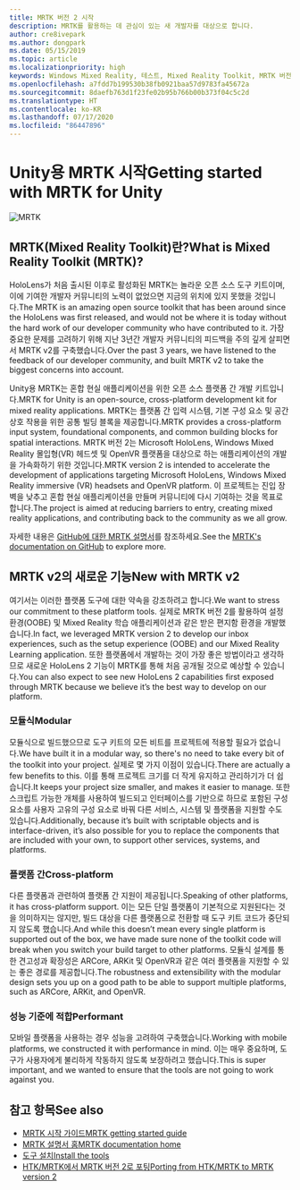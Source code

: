 ```yaml
---
title: MRTK 버전 2 시작
description: MRTK를 활용하는 데 관심이 있는 새 개발자를 대상으로 합니다.
author: cre8ivepark
ms.author: dongpark
ms.date: 05/15/2019
ms.topic: article
ms.localizationpriority: high
keywords: Windows Mixed Reality, 테스트, Mixed Reality Toolkit, MRTK 버전 2, MRTK, 도구, SDK, HoloLens, HoloLens 2
ms.openlocfilehash: a7fdd7b199530b38fb0921baa57d9783fa45672a
ms.sourcegitcommit: 8daefb763d1f23fe02b95b766b00b373f04c5c2d
ms.translationtype: HT
ms.contentlocale: ko-KR
ms.lasthandoff: 07/17/2020
ms.locfileid: "86447896"
---
```

# <a name="getting-started-with-mrtk-for-unity"></a><span data-ttu-id="a5096-104">Unity용 MRTK 시작</span><span class="sxs-lookup"><span data-stu-id="a5096-104">Getting started with MRTK for Unity</span></span>
![MRTK](images/UX/MRTK_UX_Hero.png)

## <a name="what-is-mixed-reality-toolkit-mrtk"></a><span data-ttu-id="a5096-106">MRTK(Mixed Reality Toolkit)란?</span><span class="sxs-lookup"><span data-stu-id="a5096-106">What is Mixed Reality Toolkit (MRTK)?</span></span>
<span data-ttu-id="a5096-107">HoloLens가 처음 출시된 이후로 활성화된 MRTK는 놀라운 오픈 소스 도구 키트이며, 이에 기여한 개발자 커뮤니티의 노력이 없었으면 지금의 위치에 있지 못했을 것입니다.</span><span class="sxs-lookup"><span data-stu-id="a5096-107">The MRTK is an amazing open source toolkit that has been around since the HoloLens was first released, and would not be where it is today without the hard work of our developer community who have contributed to it.</span></span> <span data-ttu-id="a5096-108">가장 중요한 문제를 고려하기 위해 지난 3년간 개발자 커뮤니티의 피드백을 주의 깊게 살피면서 MRTK v2를 구축했습니다.</span><span class="sxs-lookup"><span data-stu-id="a5096-108">Over the past 3 years, we have listened to the feedback of our developer community, and built MRTK v2 to take the biggest concerns into account.</span></span>  

<span data-ttu-id="a5096-109">Unity용 MRTK는 혼합 현실 애플리케이션을 위한 오픈 소스 플랫폼 간 개발 키트입니다.</span><span class="sxs-lookup"><span data-stu-id="a5096-109">MRTK for Unity is an open-source, cross-platform development kit for mixed reality applications.</span></span> <span data-ttu-id="a5096-110">MRTK는 플랫폼 간 입력 시스템, 기본 구성 요소 및 공간 상호 작용을 위한 공통 빌딩 블록을 제공합니다.</span><span class="sxs-lookup"><span data-stu-id="a5096-110">MRTK provides a cross-platform input system, foundational components, and common building blocks for spatial interactions.</span></span> <span data-ttu-id="a5096-111">MRTK 버전 2는 Microsoft HoloLens, Windows Mixed Reality 몰입형(VR) 헤드셋 및 OpenVR 플랫폼을 대상으로 하는 애플리케이션의 개발을 가속화하기 위한 것입니다.</span><span class="sxs-lookup"><span data-stu-id="a5096-111">MRTK version 2 is intended to accelerate the development of applications targeting Microsoft HoloLens, Windows Mixed Reality immersive (VR) headsets and OpenVR platform.</span></span> <span data-ttu-id="a5096-112">이 프로젝트는 진입 장벽을 낮추고 혼합 현실 애플리케이션을 만들며 커뮤니티에 다시 기여하는 것을 목표로 합니다.</span><span class="sxs-lookup"><span data-stu-id="a5096-112">The project is aimed at reducing barriers to entry, creating mixed reality applications, and contributing back to the community as we all grow.</span></span>

<span data-ttu-id="a5096-113">자세한 내용은 [GitHub에 대한 MRTK 설명서](https://microsoft.github.io/MixedRealityToolkit-Unity/README.html)를 참조하세요.</span><span class="sxs-lookup"><span data-stu-id="a5096-113">See the [MRTK's documentation on GitHub](https://microsoft.github.io/MixedRealityToolkit-Unity/README.html) to explore more.</span></span>

## <a name="new-with-mrtk-v2"></a><span data-ttu-id="a5096-114">MRTK v2의 새로운 기능</span><span class="sxs-lookup"><span data-stu-id="a5096-114">New with MRTK v2</span></span>
<span data-ttu-id="a5096-115">여기서는 이러한 플랫폼 도구에 대한 약속을 강조하려고 합니다.</span><span class="sxs-lookup"><span data-stu-id="a5096-115">We want to stress our commitment to these platform tools.</span></span>  <span data-ttu-id="a5096-116">실제로 MRTK 버전 2를 활용하여 설정 환경(OOBE) 및 Mixed Reality 학습 애플리케이션과 같은 받은 편지함 환경을 개발했습니다.</span><span class="sxs-lookup"><span data-stu-id="a5096-116">In fact, we leveraged MRTK version 2 to develop our inbox experiences, such as the setup experience (OOBE) and our Mixed Reality Learning application.</span></span>  <span data-ttu-id="a5096-117">또한 플랫폼에서 개발하는 것이 가장 좋은 방법이라고 생각하므로 새로운 HoloLens 2 기능이 MRTK를 통해 처음 공개될 것으로 예상할 수 있습니다.</span><span class="sxs-lookup"><span data-stu-id="a5096-117">You can also expect to see new HoloLens 2 capabilities first exposed through MRTK because we believe it’s the best way to develop on our platform.</span></span> 

### <a name="modular"></a><span data-ttu-id="a5096-118">모듈식</span><span class="sxs-lookup"><span data-stu-id="a5096-118">Modular</span></span>
<span data-ttu-id="a5096-119">모듈식으로 빌드했으므로 도구 키트의 모든 비트를 프로젝트에 적용할 필요가 없습니다.</span><span class="sxs-lookup"><span data-stu-id="a5096-119">We have built it in a modular way, so there's no need to take every bit of the toolkit into your project.</span></span>  <span data-ttu-id="a5096-120">실제로 몇 가지 이점이 있습니다.</span><span class="sxs-lookup"><span data-stu-id="a5096-120">There are actually a few benefits to this.</span></span>  <span data-ttu-id="a5096-121">이를 통해 프로젝트 크기를 더 작게 유지하고 관리하기가 더 쉽습니다.</span><span class="sxs-lookup"><span data-stu-id="a5096-121">It keeps your project size smaller, and makes it easier to manage.</span></span>  <span data-ttu-id="a5096-122">또한 스크립트 가능한 개체를 사용하여 빌드되고 인터페이스를 기반으로 하므로 포함된 구성 요소를 사용자 고유의 구성 요소로 바꿔 다른 서비스, 시스템 및 플랫폼을 지원할 수도 있습니다.</span><span class="sxs-lookup"><span data-stu-id="a5096-122">Additionally, because it’s built with scriptable objects and is interface-driven, it’s also possible for you to replace the components that are included with your own, to support other services, systems, and platforms.</span></span>

### <a name="cross-platform"></a><span data-ttu-id="a5096-123">플랫폼 간</span><span class="sxs-lookup"><span data-stu-id="a5096-123">Cross-platform</span></span>
<span data-ttu-id="a5096-124">다른 플랫폼과 관련하여 플랫폼 간 지원이 제공됩니다.</span><span class="sxs-lookup"><span data-stu-id="a5096-124">Speaking of other platforms, it has cross-platform support.</span></span>  <span data-ttu-id="a5096-125">이는 모든 단일 플랫폼이 기본적으로 지원된다는 것을 의미하지는 않지만, 빌드 대상을 다른 플랫폼으로 전환할 때 도구 키트 코드가 중단되지 않도록 했습니다.</span><span class="sxs-lookup"><span data-stu-id="a5096-125">And while this doesn’t mean every single platform is supported out of the box, we have made sure none of the toolkit code will break when you switch your build target to other platforms.</span></span>  <span data-ttu-id="a5096-126">모듈식 설계를 통한 견고성과 확장성은 ARCore, ARKit 및 OpenVR과 같은 여러 플랫폼을 지원할 수 있는 좋은 경로를 제공합니다.</span><span class="sxs-lookup"><span data-stu-id="a5096-126">The robustness and extensibility with the modular design sets you up on a good path to be able to support multiple platforms, such as ARCore, ARKit, and OpenVR.</span></span>

### <a name="performant"></a><span data-ttu-id="a5096-127">성능 기준에 적합</span><span class="sxs-lookup"><span data-stu-id="a5096-127">Performant</span></span>
<span data-ttu-id="a5096-128">모바일 플랫폼을 사용하는 경우 성능을 고려하여 구축했습니다.</span><span class="sxs-lookup"><span data-stu-id="a5096-128">Working with mobile platforms, we constructed it with performance in mind.</span></span>  <span data-ttu-id="a5096-129">이는 매우 중요하며, 도구가 사용자에게 불리하게 작동하지 않도록 보장하려고 했습니다.</span><span class="sxs-lookup"><span data-stu-id="a5096-129">This is super important, and we wanted to ensure that the tools are not going to work against you.</span></span>

## <a name="see-also"></a><span data-ttu-id="a5096-130">참고 항목</span><span class="sxs-lookup"><span data-stu-id="a5096-130">See also</span></span>
* [<span data-ttu-id="a5096-131">MRTK 시작 가이드</span><span class="sxs-lookup"><span data-stu-id="a5096-131">MRTK getting started guide</span></span>](https://microsoft.github.io/MixedRealityToolkit-Unity/Documentation/GettingStartedWithTheMRTK.html)
* [<span data-ttu-id="a5096-132">MRTK 설명서 홈</span><span class="sxs-lookup"><span data-stu-id="a5096-132">MRTK documentation home</span></span>](https://microsoft.github.io/MixedRealityToolkit-Unity/README.html)
* [<span data-ttu-id="a5096-133">도구 설치</span><span class="sxs-lookup"><span data-stu-id="a5096-133">Install the tools</span></span>](install-the-tools.md)
* [<span data-ttu-id="a5096-134">HTK/MRTK에서 MRTK 버전 2로 포팅</span><span class="sxs-lookup"><span data-stu-id="a5096-134">Porting from HTK/MRTK to MRTK version 2</span></span>](https://microsoft.github.io/MixedRealityToolkit-Unity/Documentation/HTKToMRTKPortingGuide.html)
